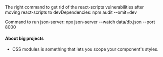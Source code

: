 The right command to get rid of the react-scripts vulnerabilities after moving react-scripts to devDependencies:
npm audit --omit=dev

Command to run json-server:
npx json-server --watch data/db.json --port 8000


#### About big projects

- CSS modules is something that lets you scope your component's styles.
